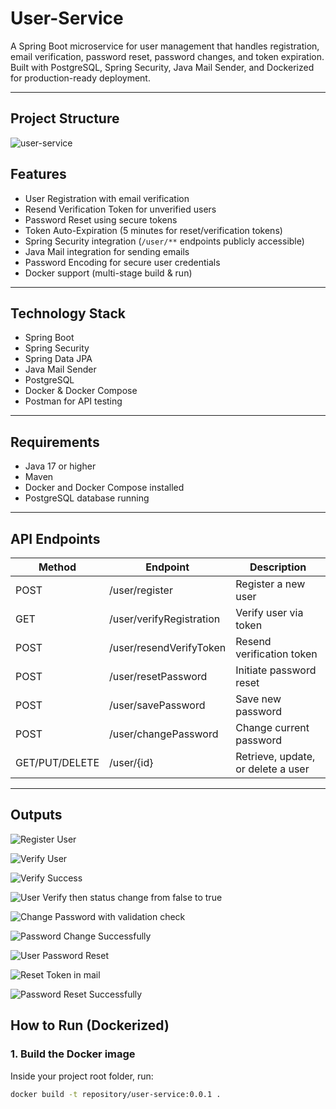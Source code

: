 # User-Service

A Spring Boot microservice for user management that handles registration, email verification, password reset, password changes, and token expiration.  
Built with PostgreSQL, Spring Security, Java Mail Sender, and Dockerized for production-ready deployment.

---

## Project Structure
![user-service](https://github.com/user-attachments/assets/b4006773-cb2e-492f-9342-7e10f553ff32)


## Features

- User Registration with email verification
- Resend Verification Token for unverified users
- Password Reset using secure tokens
- Token Auto-Expiration (5 minutes for reset/verification tokens)
- Spring Security integration (`/user/**` endpoints publicly accessible)
- Java Mail integration for sending emails
- Password Encoding for secure user credentials
- Docker support (multi-stage build & run)

---

## Technology Stack

- Spring Boot
- Spring Security
- Spring Data JPA
- Java Mail Sender
- PostgreSQL
- Docker & Docker Compose
- Postman for API testing

---

## Requirements

- Java 17 or higher
- Maven
- Docker and Docker Compose installed
- PostgreSQL database running

---

## API Endpoints

| Method | Endpoint | Description |
|--------|----------|-------------|
| POST   | /user/register            | Register a new user |
| GET    | /user/verifyRegistration   | Verify user via token |
| POST   | /user/resendVerifyToken    | Resend verification token |
| POST   | /user/resetPassword        | Initiate password reset |
| POST   | /user/savePassword         | Save new password |
| POST   | /user/changePassword       | Change current password |
| GET/PUT/DELETE | /user/{id}          | Retrieve, update, or delete a user |

---

## Outputs
![Register User](https://github.com/user-attachments/assets/0bddb512-6407-4994-8c1e-528b60ad7b93)

![Verify User](https://github.com/user-attachments/assets/57748f62-f3d2-4a6f-82b0-42cce8b83c9c)

![Verify Success](https://github.com/user-attachments/assets/39dc953b-ff71-4117-805a-4f2f80be0213)

![User Verify then status change from false to true](https://github.com/user-attachments/assets/e891c0eb-7f1b-47ed-8cc6-30471e83fada)

![Change Password with validation check](https://github.com/user-attachments/assets/4e03530b-144c-4fb8-848d-d9b4129d74e7)

![Password Change Successfully](https://github.com/user-attachments/assets/b5ed6c7f-5d8e-4af3-9a0a-d3e023cea2c8)

![User Password Reset](https://github.com/user-attachments/assets/327d94e9-c573-4bac-88d3-cfe74be664c1)

![Reset Token in mail](https://github.com/user-attachments/assets/aa6767a7-0224-4f3c-a2ce-fbb8a3658072)

![Password Reset Successfully](https://github.com/user-attachments/assets/d3748bdd-fd56-4ac3-8d05-5811cbc1f04c)


## How to Run (Dockerized)

### 1. Build the Docker image

Inside your project root folder, run:

```bash
docker build -t repository/user-service:0.0.1 .
